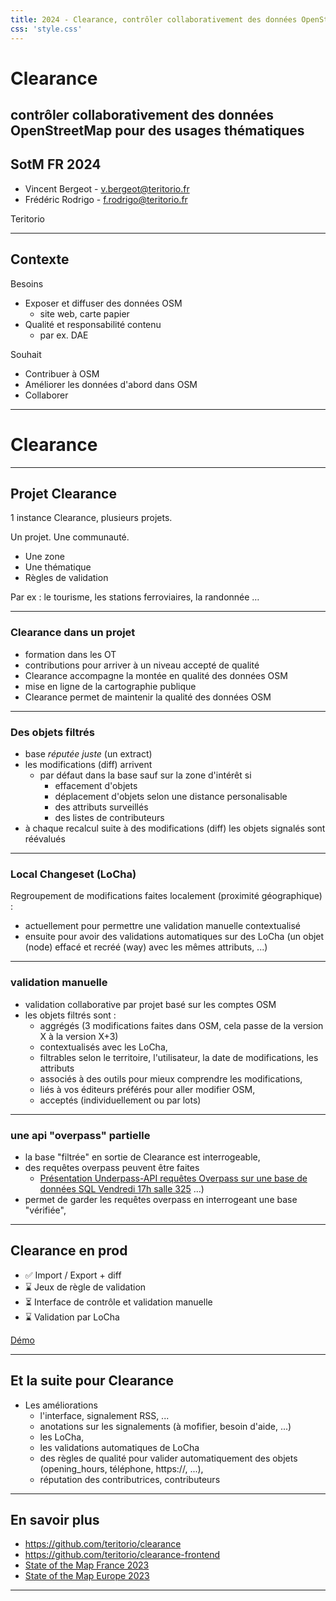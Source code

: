 ```yaml
---
title: 2024 - Clearance, contrôler collaborativement des données OpenStreetMap pour des usages thématiques 
css: 'style.css'
---
```


# Clearance
## contrôler collaborativement des données OpenStreetMap pour des usages thématiques 

## SotM FR 2024

- Vincent Bergeot - v.bergeot@teritorio.fr
- Frédéric Rodrigo - f.rodrigo@teritorio.fr

Teritorio

---

## Contexte

Besoins
- Exposer et diffuser des données OSM
  - site web, carte papier
- Qualité et responsabilité contenu
  - par ex. DAE

Souhait
- Contribuer à OSM
- Améliorer les données d'abord dans OSM
- Collaborer

---

# Clearance

----

## Projet Clearance

1 instance Clearance, plusieurs projets.

Un projet. Une communauté.
- Une zone
- Une thématique
- Règles de validation

Par ex : le tourisme, les stations ferroviaires, la randonnée …

----

### Clearance dans un projet

- formation dans les OT
- contributions pour arriver à un niveau accepté de qualité
- Clearance accompagne la montée en qualité des données OSM
- mise en ligne de la cartographie publique
- Clearance permet de maintenir la qualité des données OSM

----

### Des objets filtrés

- base *réputée juste* (un extract)
- les modifications (diff) arrivent
  - par défaut dans la base sauf sur la zone d'intérêt si
      - effacement d'objets
      - déplacement d'objets selon une distance personalisable
      - des attributs surveillés
      - des listes de contributeurs
- à chaque recalcul suite à des modifications (diff) les objets signalés sont réévalués

----

### Local Changeset (LoCha)

Regroupement de modifications faites localement (proximité géographique) :
- actuellement pour permettre une validation manuelle contextualisé
- ensuite pour avoir des validations automatiques sur des LoCha (un objet (node) effacé et recréé (way) avec les mêmes attributs, ...)

----

### validation manuelle

- validation collaborative par projet basé sur les comptes OSM
- les objets filtrés sont :
  - aggrégés (3 modifications faites dans OSM, cela passe de la version X à la version X+3)
  - contextualisés avec les LoCha,
  - filtrables selon le territoire, l'utilisateur, la date de modifications, les attributs
  - associés à des outils pour mieux comprendre les modifications,
  - liés à vos éditeurs préférés pour aller modifier OSM,
  - acceptés (individuellement ou par lots)

----

### une api "overpass" partielle

- la base "filtrée" en sortie de Clearance est interrogeable,
- des requêtes overpass peuvent être faites
  - [Présentation Underpass-API requêtes Overpass sur une base de données SQL Vendredi 17h salle 325](https://pretalx.com/sotm-fr-2024/talk/A3TRQ8/) ...)
- permet de garder les requêtes overpass en interrogeant une base "vérifiée",

---

## Clearance en prod

- ✅ Import / Export + diff
- ⌛ Jeux de règle de validation
- ⏳ Interface de contrôle et validation manuelle
- ⌛ Validation par LoCha

[Démo](https://clearance.teritorio.xyz/)

---

## Et la suite pour Clearance

- Les améliorations
    - l'interface, signalement RSS, ...
    - anotations sur les signalements (à mofifier, besoin d'aide, ...)
    - les LoCha,
    - les validations automatiques de LoCha
    - des règles de qualité pour valider automatiquement des objets (opening_hours, téléphone, https://, ...),
    - réputation des contributrices, contributeurs

---

## En savoir plus

- https://github.com/teritorio/clearance
- https://github.com/teritorio/clearance-frontend
- [State of the Map France 2023](https://peertube.openstreetmap.fr/w/7YynqrJXDzM9K1V9gKWCf7)
- [State of the Map Europe 2023](https://2023.stateofthemap.eu/program/clearance-monitoring-and-extracting-data-from-osm-under-quality-constraints)

---
